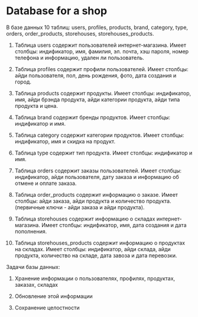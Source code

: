 # Database for a shop

В базе данных 10 таблиц: users, profiles, products, brand, category, type, orders, order_products, storehouses, storehouses_products.

1. Таблица users содержит пользователей интернет-магазина. Имеет столбцы: индификатор, имя, фамилия, эл. почта, хэш пароля, номер телефона и информацию, удален ли пользователь.

2. Таблица profiles содержит профили пользователей. Имеет столбцы: айди пользователя, пол, день рождения, фото, дата создания и город.

3. Таблица products содержит продукты. Имеет столбцы: индификатор, имя, айди брэнда продукта, айди категории продукта, айди типа продукта и цена.

4. Таблица brand содержит бренды продуктов. Имеет столбцы: индификатор и имя.

5. Таблица category содержит категории продуктов. Имеет столбцы: индификатор, имя и скидка на продукт.

6. Таблица type содержит тип продукта. Имеет столбцы: индификатор и имя.

7. Таблица orders содержит заказы пользователей. Имеет столбцы: индификатор, айди пользователя, дату заказа и информацию об отмене и оплате заказа.

8. Таблица order_products содержит информацию о заказе. Имеет столбцы: айди заказа, айди продукта и количество продукта. (первичные ключи - айди заказа и айди продукта).

9. Таблица storehouses содержит информацию о складах интернет-магазина. Имеет столбцы: индификатор, имя, дата создания и дата пополнения.

10. Таблица storehouses_products содержит информацию о продуктах на складах. Имеет столбцы: индификатор, айди склада, айди продукта, количество на складе, дата завоза и дата перевозки.

Задачи базы данных:

1. Хранение информации о пользователях, профилях, продуктах, заказах, складах

2. Обновление этой информации

3. Сохранение целостности
